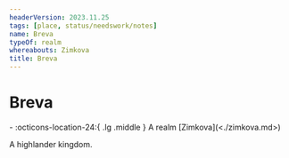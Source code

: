 ```yaml
---
headerVersion: 2023.11.25
tags: [place, status/needswork/notes]
name: Breva
typeOf: realm
whereabouts: Zimkova
title: Breva
---
```

# Breva
<div class="grid cards ext-narrow-margin ext-one-column" markdown>
-    :octicons-location-24:{ .lg .middle } A realm [Zimkova](<./zimkova.md>)  
</div>


A highlander kingdom.





